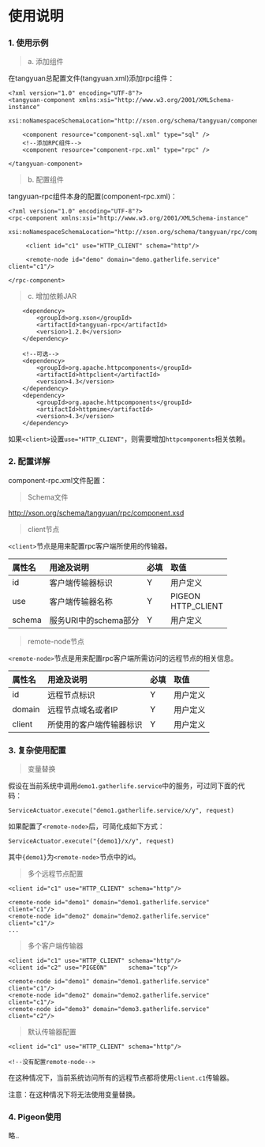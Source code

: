 # 使用说明

### 1. 使用示例

> a. 添加组件

在tangyuan总配置文件(tangyuan.xml)添加rpc组件：

	<?xml version="1.0" encoding="UTF-8"?>
	<tangyuan-component xmlns:xsi="http://www.w3.org/2001/XMLSchema-instance"
		xsi:noNamespaceSchemaLocation="http://xson.org/schema/tangyuan/component.xsd">
	
		<component resource="component-sql.xml" type="sql" />
		<!--添加RPC组件-->
		<component resource="component-rpc.xml" type="rpc" />
	
	</tangyuan-component>


> b. 配置组件

tangyuan-rpc组件本身的配置(component-rpc.xml)：

	<?xml version="1.0" encoding="UTF-8"?>
	<rpc-component xmlns:xsi="http://www.w3.org/2001/XMLSchema-instance"
		xsi:noNamespaceSchemaLocation="http://xson.org/schema/tangyuan/rpc/component.xsd">
			
		 <client id="c1" use="HTTP_CLIENT" schema="http"/>
		 
		 <remote-node id="demo" domain="demo.gatherlife.service" client="c1"/>
		 
	</rpc-component>

> c. 增加依赖JAR

		<dependency>
			<groupId>org.xson</groupId>
			<artifactId>tangyuan-rpc</artifactId>
			<version>1.2.0</version>
		</dependency>
		
		<!--可选-->
		<dependency>
			<groupId>org.apache.httpcomponents</groupId>
			<artifactId>httpclient</artifactId>
			<version>4.3</version>
		</dependency>
		<dependency>
			<groupId>org.apache.httpcomponents</groupId>
			<artifactId>httpmime</artifactId>
			<version>4.3</version>
		</dependency>

如果`<client>`设置`use="HTTP_CLIENT"`，则需要增加`httpcomponents`相关依赖。

### 2. 配置详解

component-rpc.xml文件配置：

> Schema文件

<http://xson.org/schema/tangyuan/rpc/component.xsd>

> client节点

`<client>`节点是用来配置rpc客户端所使用的传输器。

| 属性名 | 用途及说明 | 必填 | 取值 |
| :-- | :--| :-- | :-- |
| id | 客户端传输器标识 |Y|用户定义|
| use | 客户端传输器名称 |Y|PIGEON<br />HTTP_CLIENT<br />|
| schema | 服务URI中的schema部分 |Y|用户定义|


> remote-node节点

`<remote-node>`节点是用来配置rpc客户端所需访问的远程节点的相关信息。

| 属性名 | 用途及说明 | 必填 | 取值 |
| :-- | :--| :-- | :-- |
| id | 远程节点标识 |Y|用户定义|
| domain | 远程节点域名或者IP |Y|用户定义|
| client | 所使用的客户端传输器标识 |Y|用户定义|

### 3. 复杂使用配置

> 变量替换

假设在当前系统中调用`demo1.gatherlife.service`中的服务，可过同下面的代码：

	ServiceActuator.execute("demo1.gatherlife.service/x/y", request)

如果配置了`<remote-node>`后，可简化成如下方式：

	ServiceActuator.execute("{demo1}/x/y", request)

其中`{demo1}`为`<remote-node>`节点中的id。

> 多个远程节点配置

	<client id="c1" use="HTTP_CLIENT" schema="http"/>
	
	<remote-node id="demo1" domain="demo1.gatherlife.service" client="c1"/>
	<remote-node id="demo2" domain="demo2.gatherlife.service" client="c1"/>
	...

> 多个客户端传输器

	<client id="c1" use="HTTP_CLIENT" schema="http"/>
	<client id="c2" use="PIGEON" 	  schema="tcp"/>
	
	<remote-node id="demo1" domain="demo1.gatherlife.service" client="c1"/>
	<remote-node id="demo2" domain="demo2.gatherlife.service" client="c1"/>
	<remote-node id="demo3" domain="demo3.gatherlife.service" client="c2"/>

> 默认传输器配置

	<client id="c1" use="HTTP_CLIENT" schema="http"/>
	
	<!--没有配置remote-node-->

在这种情况下，当前系统访问所有的远程节点都将使用`client.c1`传输器。

注意：在这种情况下将无法使用变量替换。


### 4. Pigeon使用

略..